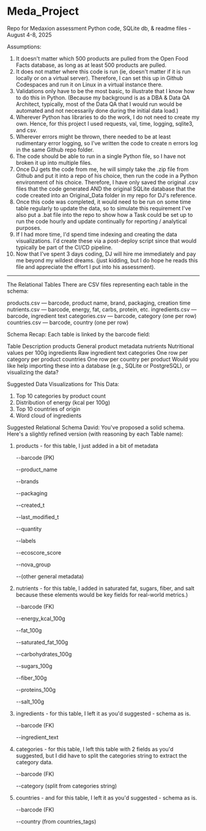 # Meda_Project
Repo for Medaxion assessment Python code, SQLite db, &amp; readme files - August 4-8, 2025

Assumptions:
1.  It doesn't matter which 500 products are pulled from the Open Food Facts database, as long as at least 500 products are pulled.
2.  It does not matter where this code is run (ie, doesn't matter if it is run locally or on a virtual server).  Therefore, I can set this up in Github Codespaces and run it on Linux in a virtual instance there.
3.  Validations only have to be the most basic, to illustrate that I know how to do this in Python. (Because my background is as a DBA & Data QA Architect, typically, most of the Data QA that I would run would be automated and not necessarily done during the initial data load.)
4.  Wherever Python has libraries to do the work, I do not need to create my own.  Hence, for this project I used requests, val, time, logging, sqlite3, and csv.
5.  Wherever errors might be thrown, there needed to be at least rudimentary error logging, so I've written the code to create n errors log in the same Github repo folder.
6.  The code should be able to run in a single Python file, so I have not broken it up into multiple files.
7.  Once DJ gets the code from me, he will simply take the .zip file from Github and put it into a repo of his choice, then run the code in a Python environment of his choice.  Therefore, I have only saved the original .csv files that the code generated AND the original SQLite database that the code created into an Original_Data folder in my repo for DJ's reference.
8.  Once this code was completed, it would need to be run on some time table regularly to update the data, so to simulate this requirement I've also put a .bat file into the repo to show how a Task could be set up to run the code hourly and update continually for reporting / analytical purposes.
9.  If I had more time, I'd spend time indexing and creating the data visualizations.  I'd create these via a post-deploy script since that would typically be part of the CI/CD pipeline.
10.  Now that I've spent 3 days coding, DJ will hire me immediately and pay me beyond my wildest dreams.  (just kidding, but I do hope he reads this file and appreciate the effort I put into his assessment).
----------------------------------------------------------------------------------------------------------------------------------

The Relational Tables
There are CSV files representing each table in the schema:

products.csv — barcode, product name, brand, packaging, creation time
nutrients.csv — barcode, energy, fat, carbs, protein, etc.
ingredients.csv — barcode, ingredient text
categories.csv — barcode, category (one per row)
countries.csv — barcode, country (one per row)

Schema Recap:
Each table is linked by the barcode field:

Table	Description
products	General product metadata
nutrients	Nutritional values per 100g
ingredients	Raw ingredient text
categories	One row per category per product
countries	One row per country per product
Would you like help importing these into a database (e.g., SQLite or PostgreSQL), or visualizing the data?

Suggested Data Visualizations for This Data:
1.  Top 10 categories by product count
2.  Distribution of energy (kcal per 100g)
3.  Top 10 countries of origin
4.  Word cloud of ingredients


Suggested Relational Schema
David:  You've proposed a solid schema. 
Here's a slightly refined version (with reasoning by each Table name):


1. products - for this table, I just added in a bit of metadata 

    --barcode (PK)

    --product_name

    --brands

    --packaging

    --created_t

    --last_modified_t

    --quantity

    --labels

    --ecoscore_score

    --nova_group

    --(other general metadata)


2. nutrients - for this table, I added in saturated fat, sugars, fiber, and salt because these elements would be key fields for real-world metrics.)

    --barcode (FK)
    
    --energy_kcal_100g

    --fat_100g
    
    --saturated_fat_100g

    --carbohydrates_100g

    --sugars_100g

    --fiber_100g

    --proteins_100g

    --salt_100g


3. ingredients - for this table, I left it as you'd suggested - schema as is.

    --barcode (FK)

    --ingredient_text


4. categories - for this table, I left this table with 2 fields as you'd suggested, but I did have to split the categories string to extract the category data.

    --barcode (FK)

    --category (split from categories string)


5. countries - and for this table, I left it as you'd suggested - schema as is.

    --barcode (FK)

    --country (from countries_tags)
